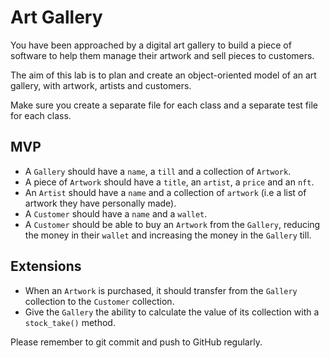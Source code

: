 # Art Gallery

You have been approached by a digital art gallery to build a piece of software to help them manage their artwork and sell pieces to customers. 

The aim of this lab is to plan and create an object-oriented model of an art gallery, with artwork, artists and customers.

Make sure you create a separate file for each class and a separate test file for each class.

## MVP
 - A `Gallery` should have a `name`, a `till` and a collection of `Artwork`.
 - A piece of `Artwork` should have a `title`, an `artist`, a `price` and an `nft`.
 - An `Artist` should have a `name` and a collection of `artwork` (i.e a list of artwork they have personally made).
 - A `Customer` should have a `name` and a `wallet`.
 - A `Customer` should be able to buy an `Artwork` from the `Gallery`, reducing the money in their `wallet` and increasing the money in the `Gallery` till. 

 ## Extensions
 - When an `Artwork` is purchased, it should transfer from the `Gallery` collection to the `Customer` collection.
 - Give the `Gallery` the ability to calculate the value of its collection with a `stock_take()` method.

 
Please remember to git commit and push to GitHub regularly.
